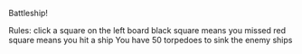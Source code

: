 Battleship!

Rules:
click a square on the left board
black square means you missed
red square means you hit a ship
You have 50 torpedoes to sink the enemy ships
